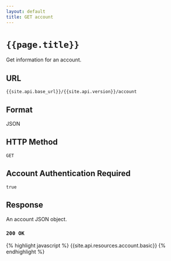 ```yaml
---
layout: default
title: GET account
---
```

# `{{page.title}}`

Get information for an account.

## URL

`{{site.api.base_url}}/{{site.api.version}}/account`

## Format

JSON

## HTTP Method

`GET`

## Account Authentication Required

`true`

## Response

An account JSON object.

### `200 OK`

{% highlight javascript %}
{{site.api.resources.account.basic}}
{% endhighlight %}
